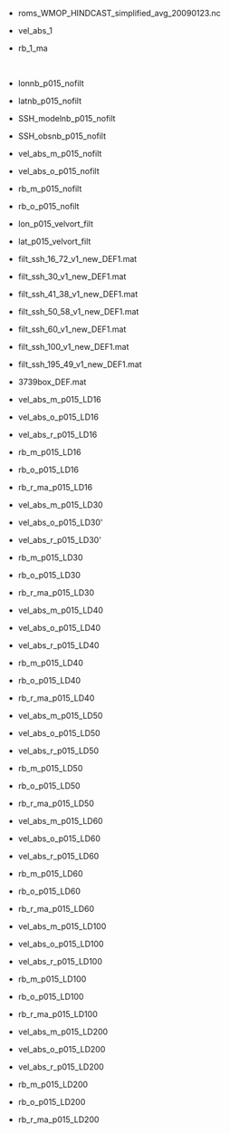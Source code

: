 * roms_WMOP_HINDCAST_simplified_avg_20090123.nc

* vel_abs_1
* rb_1_ma

<br>  

* lonnb_p015_nofilt
* latnb_p015_nofilt
* SSH_modelnb_p015_nofilt
* SSH_obsnb_p015_nofilt
* vel_abs_m_p015_nofilt
* vel_abs_o_p015_nofilt
* rb_m_p015_nofilt
* rb_o_p015_nofilt
* lon_p015_velvort_filt
* lat_p015_velvort_filt
  
* filt_ssh_16_72_v1_new_DEF1.mat
* filt_ssh_30_v1_new_DEF1.mat
* filt_ssh_41_38_v1_new_DEF1.mat
* filt_ssh_50_58_v1_new_DEF1.mat
* filt_ssh_60_v1_new_DEF1.mat
* filt_ssh_100_v1_new_DEF1.mat
* filt_ssh_195_49_v1_new_DEF1.mat
  
* 3739box_DEF.mat
  
* vel_abs_m_p015_LD16
* vel_abs_o_p015_LD16
* vel_abs_r_p015_LD16
* rb_m_p015_LD16
* rb_o_p015_LD16
* rb_r_ma_p015_LD16
* vel_abs_m_p015_LD30
* vel_abs_o_p015_LD30'
* vel_abs_r_p015_LD30'
* rb_m_p015_LD30
* rb_o_p015_LD30
* rb_r_ma_p015_LD30
* vel_abs_m_p015_LD40
* vel_abs_o_p015_LD40
* vel_abs_r_p015_LD40
* rb_m_p015_LD40
* rb_o_p015_LD40
* rb_r_ma_p015_LD40
* vel_abs_m_p015_LD50
* vel_abs_o_p015_LD50
* vel_abs_r_p015_LD50
* rb_m_p015_LD50
* rb_o_p015_LD50
* rb_r_ma_p015_LD50
* vel_abs_m_p015_LD60
* vel_abs_o_p015_LD60
* vel_abs_r_p015_LD60
* rb_m_p015_LD60
* rb_o_p015_LD60
* rb_r_ma_p015_LD60
* vel_abs_m_p015_LD100
* vel_abs_o_p015_LD100
* vel_abs_r_p015_LD100
* rb_m_p015_LD100
* rb_o_p015_LD100
* rb_r_ma_p015_LD100
* vel_abs_m_p015_LD200
* vel_abs_o_p015_LD200
* vel_abs_r_p015_LD200
* rb_m_p015_LD200
* rb_o_p015_LD200
* rb_r_ma_p015_LD200
